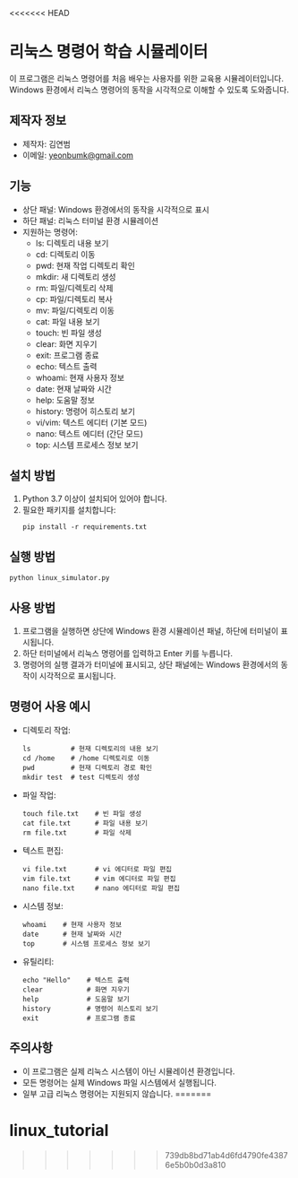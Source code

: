 <<<<<<< HEAD
# 리눅스 명령어 학습 시뮬레이터

이 프로그램은 리눅스 명령어를 처음 배우는 사용자를 위한 교육용 시뮬레이터입니다. 
Windows 환경에서 리눅스 명령어의 동작을 시각적으로 이해할 수 있도록 도와줍니다.

## 제작자 정보
- 제작자: 김연범
- 이메일: yeonbumk@gmail.com

## 기능

- 상단 패널: Windows 환경에서의 동작을 시각적으로 표시
- 하단 패널: 리눅스 터미널 환경 시뮬레이션
- 지원하는 명령어:
  - ls: 디렉토리 내용 보기
  - cd: 디렉토리 이동
  - pwd: 현재 작업 디렉토리 확인
  - mkdir: 새 디렉토리 생성
  - rm: 파일/디렉토리 삭제
  - cp: 파일/디렉토리 복사
  - mv: 파일/디렉토리 이동
  - cat: 파일 내용 보기
  - touch: 빈 파일 생성
  - clear: 화면 지우기
  - exit: 프로그램 종료
  - echo: 텍스트 출력
  - whoami: 현재 사용자 정보
  - date: 현재 날짜와 시간
  - help: 도움말 정보
  - history: 명령어 히스토리 보기
  - vi/vim: 텍스트 에디터 (기본 모드)
  - nano: 텍스트 에디터 (간단 모드)
  - top: 시스템 프로세스 정보 보기

## 설치 방법

1. Python 3.7 이상이 설치되어 있어야 합니다.
2. 필요한 패키지를 설치합니다:
   ```
   pip install -r requirements.txt
   ```

## 실행 방법

```
python linux_simulator.py
```

## 사용 방법

1. 프로그램을 실행하면 상단에 Windows 환경 시뮬레이션 패널, 하단에 터미널이 표시됩니다.
2. 하단 터미널에서 리눅스 명령어를 입력하고 Enter 키를 누릅니다.
3. 명령어의 실행 결과가 터미널에 표시되고, 상단 패널에는 Windows 환경에서의 동작이 시각적으로 표시됩니다.

## 명령어 사용 예시

- 디렉토리 작업:
  ```
  ls          # 현재 디렉토리의 내용 보기
  cd /home    # /home 디렉토리로 이동
  pwd         # 현재 디렉토리 경로 확인
  mkdir test  # test 디렉토리 생성
  ```

- 파일 작업:
  ```
  touch file.txt    # 빈 파일 생성
  cat file.txt      # 파일 내용 보기
  rm file.txt       # 파일 삭제
  ```

- 텍스트 편집:
  ```
  vi file.txt       # vi 에디터로 파일 편집
  vim file.txt      # vim 에디터로 파일 편집
  nano file.txt     # nano 에디터로 파일 편집
  ```

- 시스템 정보:
  ```
  whoami    # 현재 사용자 정보
  date      # 현재 날짜와 시간
  top       # 시스템 프로세스 정보 보기
  ```

- 유틸리티:
  ```
  echo "Hello"    # 텍스트 출력
  clear           # 화면 지우기
  help            # 도움말 보기
  history         # 명령어 히스토리 보기
  exit            # 프로그램 종료
  ```

## 주의사항

- 이 프로그램은 실제 리눅스 시스템이 아닌 시뮬레이션 환경입니다.
- 모든 명령어는 실제 Windows 파일 시스템에서 실행됩니다.
- 일부 고급 리눅스 명령어는 지원되지 않습니다. 
=======
# linux_tutorial
>>>>>>> 739db8bd71ab4d6fd4790fe43876e5b0b0d3a810
